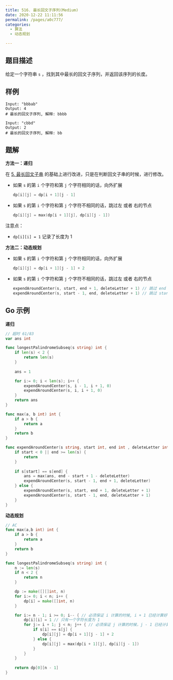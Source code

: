 ```yaml
---
title: 516. 最长回文子序列(Medium)
date: 2020-12-22 11:11:56
permalink: /pages/a0c777/
categories: 
  - 算法
  - 动态规划

---
```


## 题目描述

给定一个字符串 `s` ，找到其中最长的回文子序列，并返回该序列的长度。

## 样例

```
Input: "bbbab"
Output: 4
# 最长的回文子序列, 解释: bbbb 

Input: "cbbd"
Output: 2
# 最长的回文子序列, 解释: bb 
```

## 题解

**方法一：递归**

在  [5. 最长回文子串](https://leetcode-cn.com/problems/longest-palindromic-substring)  的基础上进行改进，只是在判断回文子串的时候，进行修改。

- 如果 `s` 的第 `i` 个字符和第 `j` 个字符相同的话，向外扩展

  ```go
  dp[i][j] = dp[i + 1][j - 1]
  ```

- 如果 `s` 的第 `i` 个字符和第 `j` 个字符不相同的话，跳过左 或者 右的节点

  ```go
  dp[i][j] = max(dp[i + 1][j], dp[i][j - 1])
  ```

注意点：

- `dp[i][i] = 1` 记录了长度为 1



**方法二：动态规划**

- 如果 `s` 的第 `i` 个字符和第 `j` 个字符相同的话，向外扩展

  ```go
  dp[i][j] = dp[i + 1][j - 1] + 2
  ```

- 如果 `s` 的第 `i` 个字符和第 `j` 个字符不相同的话，跳过左 或者 右的节点

  ```go
  expendAroundCenter(s, start, end + 1, deleteLetter + 1) // 跳过 end 点
  expendAroundCenter(s, start - 1, end, deleteLetter + 1) // 跳过 start 点
  ```



## Go 示例

**递归**

```go
// 超时 61/83
var ans int 

func longestPalindromeSubseq(s string) int {
    if len(s) < 2 {
        return len(s)
    }
    
    ans = 1

    for i:= 0; i < len(s); i++ {
        expendAroundCenter(s, i - 1, i + 1, 0)
        expendAroundCenter(s, i, i + 1, 0)
    }
    return ans 
}

func max(a, b int) int {
    if a > b {
        return a
    }
    return b 
}

func expendAroundCenter(s string, start int, end int , deleteLetter int ) {
    if start < 0 || end >= len(s) {
        return 
    }
    
    if s[start] == s[end] {
        ans = max(ans, end - start + 1 - deleteLetter)
        expendAroundCenter(s, start - 1, end + 1, deleteLetter)
    } else {
        expendAroundCenter(s, start, end + 1, deleteLetter + 1)
        expendAroundCenter(s, start - 1, end, deleteLetter + 1)
    }
}
```



**动态规划**

```go
// AC
func max(a,b int) int {
    if a > b {
        return a 
    }
    return b 
}

func longestPalindromeSubseq(s string) int {
    n := len(s)
    if n < 2 {
        return n
    }

    dp := make([][]int, n)
    for i:= 0; i < n; i++ {
        dp[i] = make([]int, n)
    }

    for i:= n - 1; i >= 0; i-- { // 必须保证 i 计算的时候, i + 1 已经计算好了 ==> 从右向左
        dp[i][i] = 1 // 只有一个字符长度为 1
        for j:= i + 1; j < n; j++ { // 必须保证 j 计算的时候，j - 1 已经计算好了 ==> 从左向右
            if s[i] == s[j] {
                dp[i][j] = dp[i + 1][j - 1] + 2
            } else {
                dp[i][j] = max(dp[i + 1][j], dp[i][j - 1])
            }
        }
    }
    
    return dp[0][n - 1]
}
```